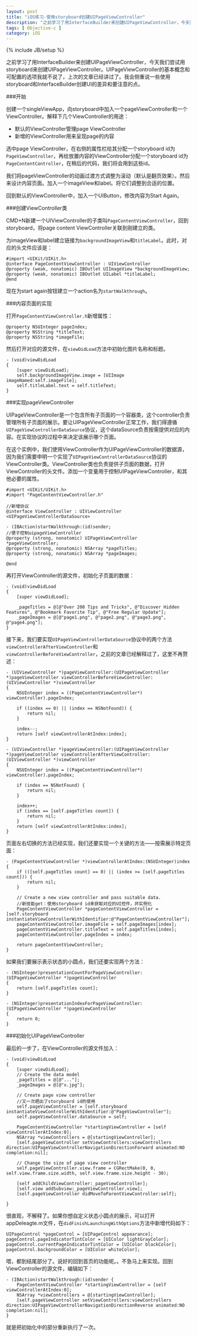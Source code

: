 ```yaml
---
layout: post
title: "iOS练习-使用storyboard创建UIPageViewController"
description: "之前学习了用InterfaceBuilder来创建UIPageViewController，今天我们尝试用storyboard来创建UIPageViewController。UIPageViewController的基本概念和可配置的选项我就不说了，上次的文章已经讲过了。我会侧重说一些使用storyboard和InterfaceBuilder创建UI的差异和要注意的点。"
tags: [ Objective-c ]
category: iOS
---
```

{% include JB/setup %}

之前学习了用InterfaceBuilder来创建UIPageViewController，今天我们尝试用storyboard来创建UIPageViewController。UIPageViewController的基本概念和可配置的选项我就不说了，上次的文章已经讲过了。我会侧重说一些使用storyboard和InterfaceBuilder创建UI的差异和要注意的点。

###开始

创建一个singleViewApp，向storyboard中加入一个pageViewController和一个ViewController。解释下几个ViewController的用途：

- 默认的ViewController管理page ViewController
- 新增的ViewController用来呈现page的内容

选中page ViewController，在右侧的属性栏给其分配一个storyboard id为`PageViewController`，再给放置内容的ViewController分配一个storyboard id为`PageContentController`，在稍后的代码，我们将会用到这些id。

我们将pageViewController的动画过渡方式调整为滚动（默认是翻页效果）。然后来设计内容页面。加入一个imageView和label。将它们调整到合适的位置。

回到默认的ViewController中，加入一个UIButton，修改内容为Start Again。

###创建ViewController类

CMD+N新建一个UIViewController的子类叫`PageContentViewController`，回到storyboard，将page content ViewController关联到刚建立的类。

为imageView和label建立链接为`backgroundImageView`和`titleLabel`。此时，对应的头文件应该是：

    #import <UIKit/UIKit.h>
    @interface PageContentViewController : UIViewController
    @property (weak, nonatomic) IBOutlet UIImageView *backgroundImageView;
    @property (weak, nonatomic) IBOutlet UILabel *titleLabel;
    @end

现在为start again按钮建立一个action名为`startWalkthrough`。

###内容页面的实现

打开`PageContentViewController.h`新增属性：

    @property NSUInteger pageIndex;
    @property NSString *titleText;
    @property NSString *imageFile;

然后打开对应的源文件，在`viewDidLoad`方法中初始化图片名称和标题。

    - (void)viewDidLoad
    {
        [super viewDidLoad];
        self.backgroundImageView.image = [UIImage imageNamed:self.imageFile];
        self.titleLabel.text = self.titleText;
    }

###实现pageViewController

UIPageViewController是一个包含所有子页面的一个容器类，这个controller负责管理所有子页面的展示。要让UIPageViewController正常工作，我们得遵循`UIPageViewControllerDataSource`协议，这个dataSource负责按需提供对应的内容。在实现协议的过程中来决定该展示哪个页面。

在这个实例中，我们使用ViewController作为UIPageViewController的数据源，因为我们需要申明一个实现了`UIPageViewControllerDataSource`协议的ViewController类。ViewController类也负责提供子页面的数据，打开ViewController的头文件。添加一个变量用于控制UIPageViewController，和其他必要的属性。

    #import <UIKit/UIKit.h>
    #import "PageContentViewController.h"

    //新增协议
    @interface ViewController : UIViewController <UIPageViewControllerDataSource>

    - (IBAction)startWalkthrough:(id)sender;
    //便于控制uipageViewController
    @property (strong, nonatomic) UIPageViewController *pageViewController;
    @property (strong, nonatomic) NSArray *pageTitles;
    @property (strong, nonatomic) NSArray *pageImages;

    @end
    
再打开ViewController的源文件，初始化子页面的数据：

    - (void)viewDidLoad
    {
        [super viewDidLoad];
    
        _pageTitles = @[@"Over 200 Tips and Tricks", @"Discover Hidden Features", @"Bookmark Favorite Tip", @"Free Regular Update"];
        _pageImages = @[@"page1.png", @"page2.png", @"page3.png", @"page4.png"];
    }

接下来，我们要实现`UIPageViewControllerDataSource`协议中的两个方法`viewControllerAfterViewController`和`viewControllerBeforeViewController`，之前的文章已经解释过了，这里不再赘述：

    - (UIViewController *)pageViewController:(UIPageViewController *)pageViewController viewControllerBeforeViewController:(UIViewController *)viewController
    {
        NSUInteger index = ((PageContentViewController*) viewController).pageIndex;
        
        if ((index == 0) || (index == NSNotFound)) {
            return nil;
        }
        
        index--;
        return [self viewControllerAtIndex:index];
    }
    
    - (UIViewController *)pageViewController:(UIPageViewController *)pageViewController viewControllerAfterViewController:(UIViewController *)viewController
    {
        NSUInteger index = ((PageContentViewController*) viewController).pageIndex;
        
        if (index == NSNotFound) {
            return nil;
        }
        
        index++;
        if (index == [self.pageTitles count]) {
            return nil;
        }
        return [self viewControllerAtIndex:index];
    }

页面左右切换的方法已经实现，我们还要实现一个关键的方法——按需展示特定页面：

    - (PageContentViewController *)viewControllerAtIndex:(NSUInteger)index
    {
        if (([self.pageTitles count] == 0) || (index >= [self.pageTitles count])) {
            return nil;
        }
        
        // Create a new view controller and pass suitable data.
        //新技能get：使用storyboard id来获取对应的UI控件，并实例化
        PageContentViewController *pageContentViewController = [self.storyboard instantiateViewControllerWithIdentifier:@"PageContentViewController"];
        pageContentViewController.imageFile = self.pageImages[index];
        pageContentViewController.titleText = self.pageTitles[index];
        pageContentViewController.pageIndex = index;
        
        return pageContentViewController;
    }

如果我们要展示表示状态的小圆点，我们还要实现两个方法：

    - (NSInteger)presentationCountForPageViewController:(UIPageViewController *)pageViewController
    {
        return [self.pageTitles count];
    }
    
    - (NSInteger)presentationIndexForPageViewController:(UIPageViewController *)pageViewController
    {
        return 0;
    }

###初始化UIPageViewController

最后的一步了，在ViewController的源文件加入：

    - (void)viewDidLoad
    {
        [super viewDidLoad];
        // Create the data model
        _pageTitles = @[@"..."];
        _pageImages = @[@"x.jpg"];
        
        // Create page view controller
        //又一次晒出了storyboard id的使用
        self.pageViewController = [self.storyboard instantiateViewControllerWithIdentifier:@"PageViewController"];
        self.pageViewController.dataSource = self;
        
        PageContentViewController *startingViewController = [self viewControllerAtIndex:0];
        NSArray *viewControllers = @[startingViewController];
        [self.pageViewController setViewControllers:viewControllers direction:UIPageViewControllerNavigationDirectionForward animated:NO completion:nil];
        
        // Change the size of page view controller
        self.pageViewController.view.frame = CGRectMake(0, 0, self.view.frame.size.width, self.view.frame.size.height - 30);
        
        [self addChildViewController:_pageViewController];
        [self.view addSubview:_pageViewController.view];
        [self.pageViewController didMoveToParentViewController:self];
    
    }

很直观，不解释了。如果你想自定义状态小圆点的展示，可以打开appDeleagte.m文件，在`didFinishLaunchingWithOptions`方法中新增代码如下：

    UIPageControl *pageControl = [UIPageControl appearance];
    pageControl.pageIndicatorTintColor = [UIColor lightGrayColor];
    pageControl.currentPageIndicatorTintColor = [UIColor blackColor];
    pageControl.backgroundColor = [UIColor whiteColor];
    
喂，都到结尾部分了。说好的回到首页的功能呢。。不急马上来实现。回到ViewController的源文件，编辑如下：

    - (IBAction)startWalkthrough:(id)sender {
        PageContentViewController *startingViewController = [self viewControllerAtIndex:0];
        NSArray *viewControllers = @[startingViewController];
        [self.pageViewController setViewControllers:viewControllers direction:UIPageViewControllerNavigationDirectionReverse animated:NO completion:nil];
    }

就是把初始化中的部分重新执行了一次。
